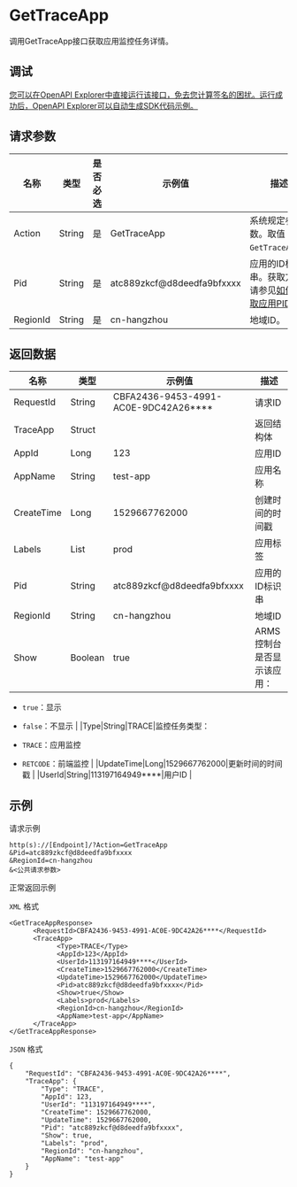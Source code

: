 # GetTraceApp

调用GetTraceApp接口获取应用监控任务详情。

## 调试

[您可以在OpenAPI Explorer中直接运行该接口，免去您计算签名的困扰。运行成功后，OpenAPI Explorer可以自动生成SDK代码示例。](https://api.aliyun.com/#product=ARMS&api=GetTraceApp&type=RPC&version=2019-08-08)

## 请求参数

|名称|类型|是否必选|示例值|描述|
|--|--|----|---|--|
|Action|String|是|GetTraceApp|系统规定参数。取值：`GetTraceApp`。 |
|Pid|String|是|atc889zkcf@d8deedfa9bfxxxx|应用的ID标识串。获取方式请参见[如何获取应用PID](https://www.alibabacloud.com/help/zh/doc-detail/186100.htm?spm=a2cdw.13409063.0.0.7a72281f0bkTfx#title-imy-7gj-qhr)。 |
|RegionId|String|是|cn-hangzhou|地域ID。 |

## 返回数据

|名称|类型|示例值|描述|
|--|--|---|--|
|RequestId|String|CBFA2436-9453-4991-AC0E-9DC42A26\*\*\*\*|请求ID |
|TraceApp|Struct| |返回结构体 |
|AppId|Long|123|应用ID |
|AppName|String|test-app|应用名称 |
|CreateTime|Long|1529667762000|创建时间的时间戳 |
|Labels|List|prod|应用标签 |
|Pid|String|atc889zkcf@d8deedfa9bfxxxx|应用的ID标识串 |
|RegionId|String|cn-hangzhou|地域ID |
|Show|Boolean|true|ARMS控制台是否显示该应用：

 -   `true`：显示
-   `false`：不显示 |
|Type|String|TRACE|监控任务类型：

 -   `TRACE`：应用监控
-   `RETCODE`：前端监控 |
|UpdateTime|Long|1529667762000|更新时间的时间戳 |
|UserId|String|113197164949\*\*\*\*|用户ID |

## 示例

请求示例

```
http(s)://[Endpoint]/?Action=GetTraceApp
&Pid=atc889zkcf@d8deedfa9bfxxxx
&RegionId=cn-hangzhou
&<公共请求参数>
```

正常返回示例

`XML` 格式

```
<GetTraceAppResponse>
	  <RequestId>CBFA2436-9453-4991-AC0E-9DC42A26****</RequestId>
	  <TraceApp>
		    <Type>TRACE</Type>
		    <AppId>123</AppId>
		    <UserId>113197164949****</UserId>
		    <CreateTime>1529667762000</CreateTime>
		    <UpdateTime>1529667762000</UpdateTime>
		    <Pid>atc889zkcf@d8deedfa9bfxxxx</Pid>
		    <Show>true</Show>
		    <Labels>prod</Labels>
		    <RegionId>cn-hangzhou</RegionId>
		    <AppName>test-app</AppName>
	  </TraceApp>
</GetTraceAppResponse>
```

`JSON` 格式

```
{
    "RequestId": "CBFA2436-9453-4991-AC0E-9DC42A26****",
    "TraceApp": {
        "Type": "TRACE",
        "AppId": 123,
        "UserId": "113197164949****",
        "CreateTime": 1529667762000,
        "UpdateTime": 1529667762000,
        "Pid": "atc889zkcf@d8deedfa9bfxxxx",
        "Show": true,
        "Labels": "prod",
        "RegionId": "cn-hangzhou",
        "AppName": "test-app"
    }
}
```

